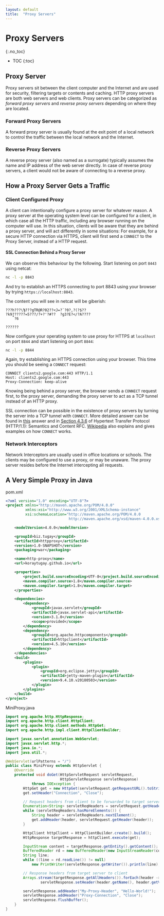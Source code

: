 ```yaml
---
layout: default
title:  "Proxy Servers"
---
```


# Proxy Servers
{:.no_toc}

* TOC
{:toc}

## Proxy Server
Proxy servers sit between the client computer and the Internet and are used for security, filtering targets or contents and caching. HTTP proxy servers are both web servers and web clients. Proxy servers can be categorized as _forward proxy servers_ and _reverse proxy servers_ depending on where they are located. 

### Forward Proxy Servers
A forward proxy server is usually found at the exit point of a local network to control the traffic between the local network and the Internet. 

### Reverse Proxy Servers
A reverse proxy server (also named as a surrogate) typically assumes the name and IP address of the web server directly. In case of reverse proxy servers, a client would not be aware of connecting to a reverse proxy. 

## How a Proxy Server Gets a Traffic
### Client Configured Proxy
A client can intentionally configure a proxy server for whatever reason. A proxy server at the operating system level can be configured for a client, in which case all the HTTP traffic, including any browser running on the computer will use. In this situation, clients will be aware that they are behind a proxy server, and will act differently in some situations: For example, for a secure HTTP connection via HTTPS, client will first send a `CONNECT` to the Proxy Server, instead of a HTTP request.

#### SSL Connection Behind a Proxy Server
We can observe this behaviour by the following. Start listening on port `8443` using netcat:

```bash
nc -l -p 8843
``` 

And try to establish an HTTPS connecting to port 8843 using your browser by trying `https://localhost:8843`.

The content you will see in netcat will be giberish:

```plaintext
???h???\Ϡ???gTR@R?02??<J=?`?0?,?(?$??
?k9̨̩̪??????=5???/?+?'?#??  ?g3?E?</?A????
    ?6

??????
```

Now configure your operating system to use proxy for HTTPS at `localhost` on port `8844` and start listening on port `8844`:

```bash
nc -l -p 8844
```

Again, try establishing an HTTPS connection using your browser. This time you should be seeing a `CONNECT` request:

```plaintext
CONNECT clients2.google.com:443 HTTP/1.1
Host: clients2.google.com:443
Proxy-Connection: keep-alive
```

Knowing being behind a proxy server, the browser sends a `CONNECT` request first, to the proxy server, demanding the proxy server to act as a TCP tunnel instead of an HTTP proxy. 

SSL connection can be possible in the existence of proxy servers by turning the server into a TCP tunnel with `CONNECT`. More detailed answer can be found in [this](https://stackoverflow.com/a/40885184) answer and in [Section 4.3.6](https://tools.ietf.org/html/rfc7231#section-4.3.6) of Hypertext Transfer Protocol (HTTP/1.1): Semantics and Content RFC. [Wikipedia](https://en.wikipedia.org/wiki/HTTP_tunnel#HTTP_CONNECT_method) also explains and gives examples on how `CONNECT` works.

### Network Interceptors
Network Interceptors are usually used in office locations or schools. The clients may be configured to use a proxy, or may be unaware. The proxy server resides before the Internet intercepting all requests.

## A Very Simple Proxy in Java
pom.xml

```xml
<?xml version="1.0" encoding="UTF-8"?>
<project xmlns="http://maven.apache.org/POM/4.0.0"
         xmlns:xsi="http://www.w3.org/2001/XMLSchema-instance"
         xsi:schemaLocation="http://maven.apache.org/POM/4.0.0
                             http://maven.apache.org/xsd/maven-4.0.0.xsd">

    <modelVersion>4.0.0</modelVersion>

    <groupId>biz.tugay</groupId>
    <artifactId>httpproxy</artifactId>
    <version>1.0-SNAPSHOT</version>
    <packaging>war</packaging>

    <name>http-proxy</name>
    <url>koraytugay.github.io</url>

    <properties>
        <project.build.sourceEncoding>UTF-8</project.build.sourceEncoding>
        <maven.compiler.source>1.8</maven.compiler.source>
        <maven.compiler.target>1.8</maven.compiler.target>
    </properties>

    <dependencies>
        <dependency>
            <groupId>javax.servlet</groupId>
            <artifactId>javax.servlet-api</artifactId>
            <version>3.1.0</version>
            <scope>provided</scope>
        </dependency>
        <dependency>
            <groupId>org.apache.httpcomponents</groupId>
            <artifactId>httpclient</artifactId>
            <version>4.5.10</version>
        </dependency>
    </dependencies>
    <build>
        <plugins>
            <plugin>
                <groupId>org.eclipse.jetty</groupId>
                <artifactId>jetty-maven-plugin</artifactId>
                <version>9.4.10.v20180503</version>
            </plugin>
        </plugins>
    </build>
</project>
```

MiniProxy.java
    
```java
import org.apache.http.HttpResponse;
import org.apache.http.client.HttpClient;
import org.apache.http.client.methods.HttpGet;
import org.apache.http.impl.client.HttpClientBuilder;

import javax.servlet.annotation.WebServlet;
import javax.servlet.http.*;
import java.io.*;
import java.util.*;

@WebServlet(urlPatterns = "/")
public class MiniProxy extends HttpServlet {
    @Override
    protected void doGet(HttpServletRequest servletRequest,
                         HttpServletResponse servletResponse)
            throws IOException {
        HttpGet get = new HttpGet(servletRequest.getRequestURL().toString());
        get.setHeader("Connection", "Close");

        // Request headers from client to be forwarded to target server
        Enumeration<String> servletReqHeaders = servletRequest.getHeaderNames();
        while (servletReqHeaders.hasMoreElements()) {
            String header = servletReqHeaders.nextElement();
            get.addHeader(header, servletRequest.getHeader(header));
        }

        HttpClient httpClient = HttpClientBuilder.create().build();
        HttpResponse targetResponse = httpClient.execute(get);

        InputStream content = targetResponse.getEntity().getContent();
        BufferedReader rd = new BufferedReader(new InputStreamReader(content));
        String line;
        while ((line = rd.readLine()) != null)
            new PrintWriter(servletResponse.getWriter()).println(line);

        // Response headers from target server to client
        Arrays.stream(targetResponse.getAllHeaders()).forEach(header ->
                servletResponse.setHeader(header.getName(), header.getValue()));

        servletResponse.addHeader("My-Proxy-Header", "Hello-World!");
        servletResponse.addHeader("Proxy-Connection", "Close");
        servletResponse.flushBuffer();
    }
}
```